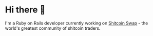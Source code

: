 # Hi there 👋

I'm a Ruby on Rails developer currently working on [Shitcoin Swap](https://www.shitcoinswap.com) - the world's greatest community of shitcoin traders.

